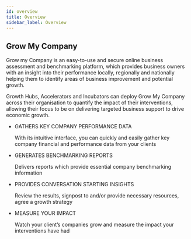 ```yaml
---
id: overview
title: Overview
sidebar_label: Overview
---
```


## Grow My Company

Grow my Company is an easy-to-use and secure online business assessment and benchmarking platform, which provides business owners with an insight into their performance locally, regionally and nationally helping them to identify areas of business improvement and potential growth.

Growth Hubs, Accelerators and Incubators can deploy Grow My Company across their organisation to quantify the impact of their interventions, allowing their focus to be on delivering targeted business support to drive economic growth.

- GATHERS KEY COMPANY PERFORMANCE DATA

  With its intuitive interface, you can quickly and easily gather key company financial and performance data from your clients

- GENERATES BENCHMARKING REPORTS

  Delivers reports which provide essential company benchmarking information

- PROVIDES CONVERSATION STARTING INSIGHTS

  Review the results, signpost to and/or provide necessary resources, agree a growth strategy

- MEASURE YOUR IMPACT

  Watch your client’s companies grow and measure the impact your interventions have had